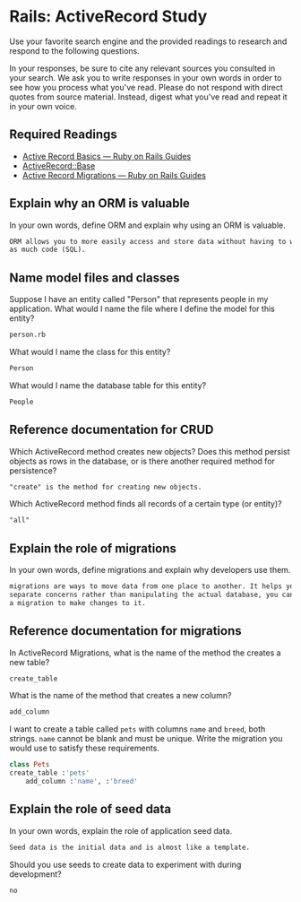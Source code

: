 # Rails: ActiveRecord Study

Use your favorite search engine and the provided readings to research and
respond to the following questions.

In your responses, be sure to cite any relevant sources you consulted in your
search. We ask you to write responses in your own words in order to see how you
process what you've read. Please do not respond with direct quotes from source
material. Instead, digest what you've read and repeat it in your own voice.

## Required Readings

-   [Active Record Basics — Ruby on Rails Guides](http://guides.rubyonrails.org/active_record_basics.html)
-   [ActiveRecord::Base](http://api.rubyonrails.org/classes/ActiveRecord/Base.html)
-   [Active Record Migrations — Ruby on Rails Guides](http://guides.rubyonrails.org/active_record_migrations.html)

## Explain why an ORM is valuable

In your own words, define ORM and explain why using an ORM is valuable.

```md
ORM allows you to more easily access and store data without having to write
as much code (SQL).
```

## Name model files and classes

Suppose I have an entity called "Person" that represents people in my
application. What would I name the file where I define the model for this
entity?

```md
person.rb
```

What would I name the class for this entity?

```md
Person
```

What would I name the database table for this entity?

```md
People
```

## Reference documentation for CRUD

Which ActiveRecord method creates new objects? Does this method persist objects
as rows in the database, or is there another required method for persistence?

```md
"create" is the method for creating new objects.
```

Which ActiveRecord method finds all records of a certain type (or entity)?

```md
"all"
```

## Explain the role of migrations

In your own words, define migrations and explain why developers use them.

```md
migrations are ways to move data from one place to another. It helps you
separate concerns rather than manipulating the actual database, you can write
a migration to make changes to it.
```

## Reference documentation for migrations

In ActiveRecord Migrations, what is the name of the method the creates a new
table?

```md
create_table
```

What is the name of the method that creates a new column?

```md
add_column
```

I want to create a table called `pets` with columns `name` and `breed`, both
strings. `name` cannot be blank and must be unique. Write the migration you
would use to satisfy these requirements.

```ruby
class Pets
create_table :'pets'
    add_column :'name', :'breed'

```

## Explain the role of seed data

In your own words, explain the role of application seed data.

```md
Seed data is the initial data and is almost like a template.
```

Should you use seeds to create data to experiment with during development?

```md
no
```
